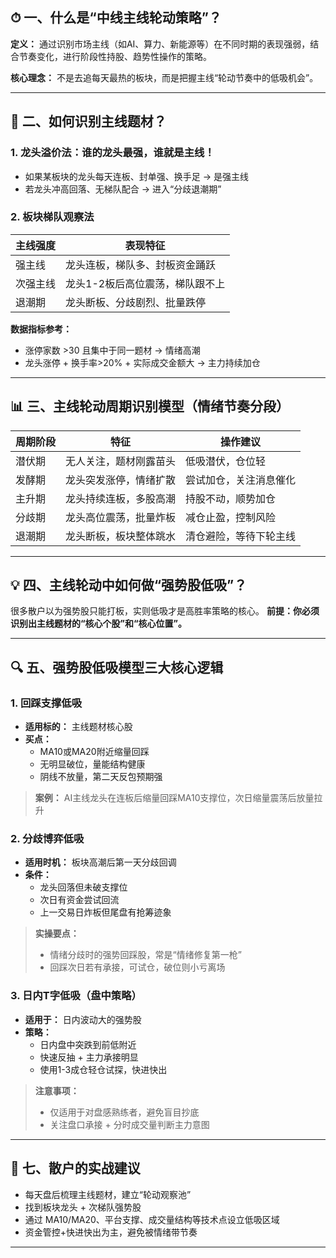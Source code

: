 

## ⏱ 一、什么是“中线主线轮动策略”？

**定义：**
通过识别市场主线（如AI、算力、新能源等）在不同时期的表现强弱，结合节奏变化，进行阶段性持股、趋势性操作的策略。

**核心理念：**
不是去追每天最热的板块，而是把握主线“轮动节奏中的低吸机会”。

---

## 🧭 二、如何识别主线题材？

### 1. 龙头溢价法：谁的龙头最强，谁就是主线！

- 如果某板块的龙头每天连板、封单强、换手足 → 是强主线
- 若龙头冲高回落、无梯队配合 → 进入“分歧退潮期”

### 2. 板块梯队观察法

| 主线强度   | 表现特征                                 |
| ---------- | ---------------------------------------- |
| 强主线     | 龙头连板，梯队多、封板资金踊跃           |
| 次强主线   | 龙头1-2板后高位震荡，梯队跟不上           |
| 退潮期     | 龙头断板、分歧剧烈、批量跌停             |

**数据指标参考：**

- 涨停家数 >30 且集中于同一题材 → 情绪高潮
- 龙头涨停 + 换手率>20% + 实际成交金额大 → 主力持续加仓

---

## 📊 三、主线轮动周期识别模型（情绪节奏分段）

| 周期阶段 | 特征                       | 操作建议                   |
| -------- | -------------------------- | -------------------------- |
| 潜伏期   | 无人关注，题材刚露苗头     | 低吸潜伏，仓位轻           |
| 发酵期   | 龙头突发涨停，情绪扩散     | 尝试加仓，关注消息催化     |
| 主升期   | 龙头持续连板，多股高潮     | 持股不动，顺势加仓         |
| 分歧期   | 龙头高位震荡，批量炸板     | 减仓止盈，控制风险         |
| 退潮期   | 龙头断板，板块整体跳水     | 清仓避险，等待下轮主线     |

---

## 💡 四、主线轮动中如何做“强势股低吸”？

很多散户以为强势股只能打板，实则低吸才是高胜率策略的核心。
**前提：你必须识别出主线题材的“核心个股”和“核心位置”。**

---

## 🔍 五、强势股低吸模型三大核心逻辑

### 1. 回踩支撑低吸

- **适用标的：** 主线题材核心股
- **买点：**
  - MA10或MA20附近缩量回踩
  - 无明显破位，量能结构健康
  - 阴线不放量，第二天反包预期强

> **案例：** AI主线龙头在连板后缩量回踩MA10支撑位，次日缩量震荡后放量拉升

### 2. 分歧博弈低吸

- **适用时机：** 板块高潮后第一天分歧回调
- **条件：**
  - 龙头回落但未破支撑位
  - 次日有资金尝试回流
  - 上一交易日炸板但尾盘有抢筹迹象

> **实操要点：**
> - 情绪分歧时的强势回踩股，常是“情绪修复第一枪”
> - 回踩次日若有承接，可试仓，破位则小亏离场

### 3. 日内T字低吸（盘中策略）

- **适用于：** 日内波动大的强势股
- **策略：**
  - 日内盘中突跌到前低附近
  - 快速反抽 + 主力承接明显
  - 使用1-3成仓轻仓试探，快进快出

> **注意事项：**
> - 仅适用于对盘感熟练者，避免盲目抄底
> - 关注盘口承接 + 分时成交量判断主力意图

---


## 📌 七、散户的实战建议

- 每天盘后梳理主线题材，建立“轮动观察池”
- 找到板块龙头 + 次梯队强势股
- 通过 MA10/MA20、平台支撑、成交量结构等技术点设立低吸区域
- 资金管控+快进快出为主，避免被情绪带节奏

---
